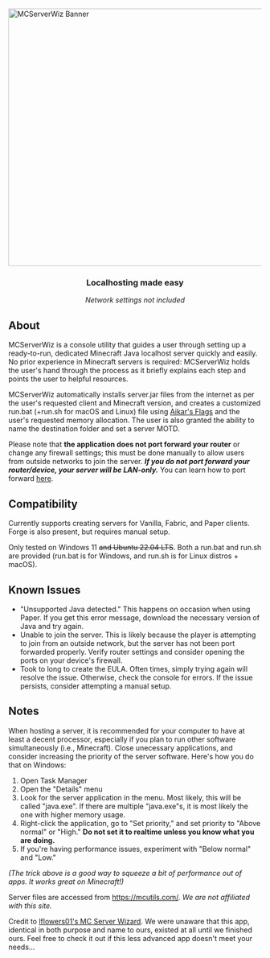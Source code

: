 #

<img width="1536" height="512" alt="MCServerWiz Banner" src="https://github.com/user-attachments/assets/4c65b184-d568-432c-b7b4-5a886d4a48e0" />

### <p align="center">Localhosting made easy</p>

<p align="center"><i>Network settings not included</i></p>

## About

MCServerWiz is a console utility that guides a user through setting up a ready-to-run, dedicated Minecraft Java localhost server quickly and easily. No prior experience in Minecraft servers is required: MCServerWiz holds the user's hand through the process as it briefly explains each step and points the user to helpful resources. 

MCServerWiz automatically installs server.jar files from the internet as per the user's requested client and Minecraft version, and creates a customized run.bat (+run.sh for macOS and Linux) file using [Aikar's Flags](https://flags.sh/) and the user's requested memory allocation. The user is also granted the ability to name the destination folder and set a server MOTD. 

Please note that **the application does not port forward your router** or change any firewall settings; this must be done manually to allow users from outside networks to join the server. **_If you do not port forward your router/device, your server will be LAN-only._** You can learn how to port forward [here](https://www.wikihow.com/Portforward-Minecraft#:~:text=This%20wikiHow%20teaches).

## Compatibility 

Currently supports creating servers for Vanilla, Fabric, and Paper clients. Forge is also present, but requires manual setup. 

Only tested on Windows 11 ~~and Ubuntu 22.04 LTS~~. Both a run.bat and run.sh are provided (run.bat is for Windows, and run.sh is for Linux distros + macOS).

## Known Issues

- "Unsupported Java detected." This happens on occasion when using Paper. If you get this error message, download the necessary version of Java and try again. 
- Unable to join the server. This is likely because the player is attempting to join from an outside network, but the server has not been port forwarded properly. Verify router settings and consider opening the ports on your device's firewall. 
- Took to long to create the EULA. Often times, simply trying again will resolve the issue. Otherwise, check the console for errors. If the issue persists, consider attempting a manual setup.

## Notes

When hosting a server, it is recommended for your computer to have at least a decent processor, especially if you plan to run other software simultaneously (i.e., Minecraft). Close unecessary applications, and consider increasing the priority of the server software. Here's how you do that on Windows:
1. Open Task Manager
2. Open the "Details" menu
3. Look for the server application in the menu. Most likely, this will be called "java.exe". If there are multiple "java.exe"s, it is most likely the one with higher memory usage.
4. Right-click the application, go to "Set priority," and set priority to "Above normal" or "High." **Do not set it to realtime unless you know what you are doing.** 
5. If you're having performance issues, experiment with "Below normal" and "Low."
   
*(The trick above is a good way to squeeze a bit of performance out of apps. It works great on Minecraft!)* 

Server files are accessed from  https://mcutils.com/. *We are not affiliated with this site.*

Credit to [lflowers01's MC Server Wizard](https://github.com/lflowers01/mc-server-wizard). We were unaware that this app, identical in both purpose and name to ours, existed at all until we finished ours. Feel free to check it out if this less advanced app doesn't meet your needs... 
